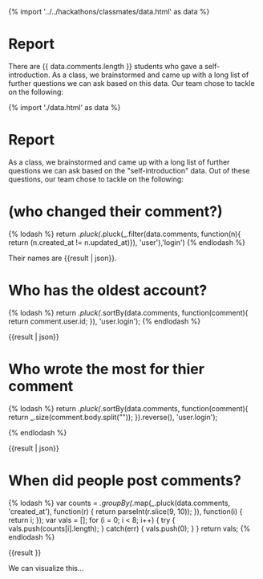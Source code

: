 {% import '../../hackathons/classmates/data.html' as data %}

# Report

There are {{ data.comments.length }} students who gave a self-introduction. As a
class, we brainstormed and came up with a long list of further questions we can
ask based on this data. Our team chose to tackle on the following:

{% import './data.html' as data %}

# Report

As a class, we brainstormed and came up with a long list of further questions we can ask based
on the "self-introduction" data. Out of these questions, our team chose to tackle on
the following:

# (who changed their comment?)

{% lodash %}
return _.pluck(_.pluck(_.filter(data.comments, function(n){
return (n.created_at != n.updated_at)}), 'user'),'login')
{% endlodash %}

Their names are {{result | json}}.



# Who has the oldest account?

{% lodash %}
return _.pluck(_.sortBy(data.comments, function(comment){
	return comment.user.id;
}), 'user.login');
{% endlodash %}

{{result | json}}


# Who wrote the most for thier comment

{% lodash %}
return _.pluck(_.sortBy(data.comments, function(comment){
		return _.size(comment.body.split(""));
		}).reverse(), 'user.login');

{% endlodash %}

{{result | json}}

# When did people post comments?

{% lodash %}
var counts = _.groupBy(_.map(_.pluck(data.comments, 'created_at'), function(r) {
    return parseInt(r.slice(9, 10));
}), function(i) {
    return i;
});
var vals = [];
for (i = 0; i < 8; i++) {
    try {
        vals.push(counts[i].length);
    } catch(err) {
        vals.push(0);
    }
}
return vals;
{% endlodash %}

{{result }}

We can visualize this...

<svg style="width:100%;">
{% for row in result %}
<rect x="{{ 25 * (loop.index - 1) }}" y="{{ 100 - ((100 * row) / 20) }}" width="20" height="{{ ((100 * row) / 20) }}" style="fill:#5DA5DA;stroke-width:3;stroke:rgb(0,0,0)" />
{% endfor %}
</svg>

